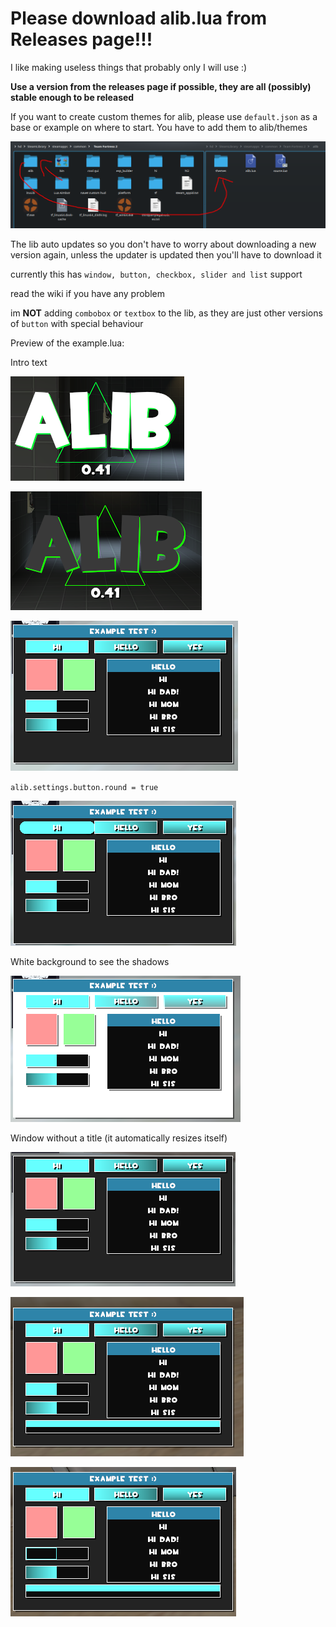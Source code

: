 # **Please download alib.lua from Releases page!!!**
I like making useless things that probably only I will use :)

**Use a version from the releases page if possible, they are all (possibly) stable enough to be released**

If you want to create custom themes for alib, please use `default.json` as a base or example on where to start. You have to add them to alib/themes

![alt text](images/where%20to%20put%20themes.png)

The lib auto updates so you don't have to worry about downloading a new version again, unless the updater is updated then you'll have to download it

currently this has `window, button, checkbox, slider and list` support

read the wiki if you have any problem

im **NOT** adding `combobox` or `textbox` to the lib, as they are just other versions of `button` with special behaviour

Preview of the example.lua:

Intro text

![image](images/alib%20text%20white.png)

![image](images/alib%20text%20black.png)

![image](images/round_off.png)

`alib.settings.button.round = true`

![image](images/round_on.png)

White background to see the shadows

![image](images/white_background.png)

Window without a title (it automatically resizes itself)

![image](images/window_without_title.png)

![image](images/vertical%20bar.png)

![image](images/outlined%20slider%20bar.png)
